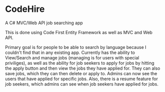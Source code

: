 # CodeHire
A C# MVC/Web API job searching app

This is done using Code First Entity Framework as well as MVC and Web API.

Primary goal is for people to be able to search by language because I couldn't find that in any existing app.  Currently has the ability to View/Search and manage jobs (managing is for users with special priviliges), as well as the ability for job seekers to apply for jobs by hitting the apply button and then view the jobs they have applied for.  They can also save jobs, which they can then delete or apply to.  Admins can now see the users that have applied for specific jobs.  Also, there is a resume feature for job seekers, which admins can see when job seekers have applied for jobs.  
